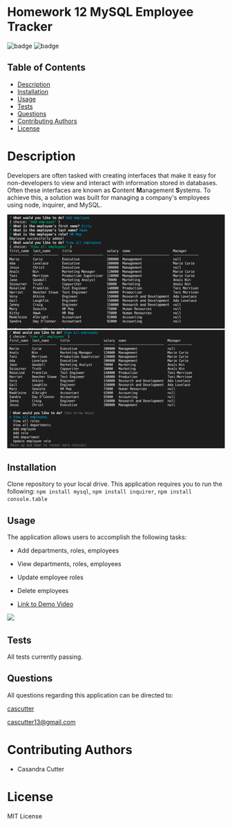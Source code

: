 # Homework 12 MySQL Employee Tracker
![badge](https://img.shields.io/badge/license-MIT-orange)
![badge](https://img.shields.io/badge/build-passing-brightgreen)
    
## Table of Contents
* [Description](#description)
* [Installation](#installation)
* [Usage](#usage)
* [Tests](#test)
* [Questions](#questions)
* [Contributing Authors](#contributors)
* [License](#license)
    
# Description
Developers are often tasked with creating interfaces that make it easy for non-developers to view and interact with information stored in databases. Often these interfaces are known as **C**ontent **M**anagement **S**ystems. To achieve this, a solution was built for managing a company's employees using node, inquirer, and MySQL.

<img src="Assets/Add Employee.png">
<img src="Assets/View Employees.png">
    
## Installation
Clone repository to your local drive. This application requires you to run the following: ```npm install mysql```, ```npm install inquirer```, ```npm install console.table```
    
## Usage
The application allows users to accomplish the following tasks:
* Add departments, roles, employees
* View departments, roles, employees
* Update employee roles
* Delete employees

* <a href="https://vimeo.com/468294215">Link to Demo Video</a>

<img src="https://media.giphy.com/media/FY1LPBK2Kk2DLEmndt/giphy.gif">
          
## Tests
All tests currently passing.
            
## Questions
All questions regarding this application can be directed to: 
 
<a href="https://github.com/cascutter">cascutter</a> 

<a href="mailto:cascutter13@gmail.com">cascutter13@gmail.com</a>
    
# Contributing Authors
* Casandra Cutter 
    
# License
MIT License

